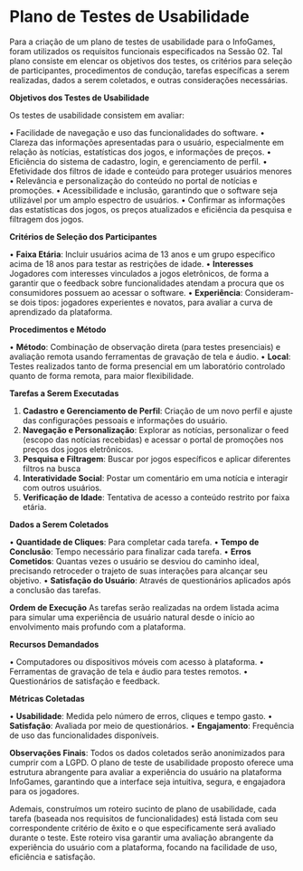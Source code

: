 # Plano de Testes de Usabilidade

Para a criação de um plano de testes de usabilidade para o InfoGames, foram utilizados os requisitos funcionais especificados na Sessão 02. Tal plano consiste em elencar os objetivos dos testes, os critérios para seleção de participantes, procedimentos de condução, tarefas específicas a serem realizadas, dados a serem coletados, e outras considerações necessárias.

__Objetivos dos Testes de Usabilidade__

Os testes de usabilidade consistem em avaliar:

•	Facilidade de navegação e uso das funcionalidades do software.
•	Clareza das informações apresentadas para o usuário, especialmente em relação às notícias, estatísticas dos jogos, e informações de preços.
•	Eficiência do sistema de cadastro, login, e gerenciamento de perfil.
•	Efetividade dos filtros de idade e conteúdo para proteger usuários menores
•	Relevância e personalização do conteúdo no portal de notícias e promoções.
•	Acessibilidade e inclusão, garantindo que o software seja utilizável por um amplo espectro de usuários.
•	Confirmar as informações das estatísticas dos jogos, os preços atualizados e eficiência da pesquisa e filtragem dos jogos.

__Critérios de Seleção dos Participantes__

•	__Faixa Etária__: Incluir usuários acima de 13 anos e um grupo específico acima de 18 anos para testar as restrições de idade.
•	__Interesses__ Jogadores com interesses vinculados a jogos eletrônicos, de forma a garantir que o feedback sobre funcionalidades atendam a procura que os consumidores possuem ao acessar o software.
•	__Experiência__: Consideram-se dois tipos: jogadores experientes e novatos, para avaliar a curva de aprendizado da plataforma.

__Procedimentos e Método__

• __Método__: Combinação de observação direta (para testes presenciais) e avaliação remota usando ferramentas de gravação de tela e áudio.
•	__Local__: Testes realizados tanto de forma presencial em um laboratório controlado quanto de forma remota, para maior flexibilidade.

__Tarefas a Serem Executadas__

1.	__Cadastro e Gerenciamento de Perfil__: Criação de um novo perfil e ajuste das configurações pessoais e informações do usuário.
2.	__Navegação e Personalização__: Explorar as notícias, personalizar o feed (escopo das notícias recebidas) e acessar o portal de promoções nos preços dos jogos eletrônicos.
3.	__Pesquisa e Filtragem__: Buscar por jogos específicos e aplicar diferentes filtros na busca
4.	__Interatividade Social__: Postar um comentário em uma notícia e interagir com outros usuários.
5.	__Verificação de Idade__: Tentativa de acesso a conteúdo restrito por faixa etária.

__Dados a Serem Coletados__

•	__Quantidade de Cliques__: Para completar cada tarefa.
•	__Tempo de Conclusão__: Tempo necessário para finalizar cada tarefa.
•	__Erros Cometidos__: Quantas vezes o usuário se desviou do caminho ideal, precisando retroceder o trajeto de suas interações para alcançar seu objetivo.
•	__Satisfação do Usuário__: Através de questionários aplicados após a conclusão das tarefas.

__Ordem de Execução__
As tarefas serão realizadas na ordem listada acima para simular uma experiência de usuário natural desde o início ao envolvimento mais profundo com a plataforma.

__Recursos Demandados__

•	Computadores ou dispositivos móveis com acesso à plataforma.
•	Ferramentas de gravação de tela e áudio para testes remotos.
•	Questionários de satisfação e feedback.

__Métricas Coletadas__

•	__Usabilidade__: Medida pelo número de erros, cliques e tempo gasto.
•	__Satisfação__: Avaliada por meio de questionários.
•	__Engajamento__: Frequência de uso das funcionalidades disponíveis.

__Observações Finais__: Todos os dados coletados serão anonimizados para cumprir com a LGPD. 
O plano de teste de usabilidade proposto oferece uma estrutura abrangente para avaliar a experiência do usuário na plataforma InfoGames, garantindo que a interface seja intuitiva, segura, e engajadora para os jogadores.



Ademais, construímos um roteiro sucinto de plano de usabilidade, cada tarefa (baseada nos requisitos de funcionalidades) está listada com seu correspondente critério de êxito e o que especificamente será avaliado durante o teste. 
Este roteiro visa garantir uma avaliação abrangente da experiência do usuário com a plataforma, focando na facilidade de uso, eficiência e satisfação.



